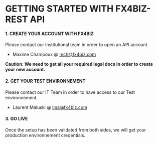 # GETTING STARTED WITH FX4BIZ-REST API #

#### 1. CREATE YOUR ACCOUNT WITH FX4BIZ ####

Please contact our institutional team in order to open an API account.
* Maxime Champoux @ mch@fx4biz.com

**Caution: We need to get all your required legal docs in order to create your new account.**

#### 2. GET YOUR TEST ENVIRONNEMENT ####

Please contact our IT Team in order to have access to our Test environnement.
* Laurent Maluski @ lma@fx4biz.com

#### 3. GO LIVE ####

Once the setup has been validated from both sides, we will get your production environnement credentials.
